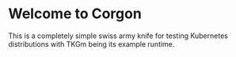 # Welcome to Corgon

This is a completely simple swiss army knife for testing Kubernetes
distributions with TKGm being its example runtime.